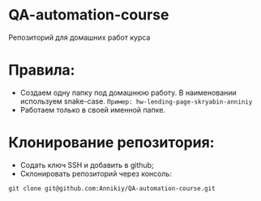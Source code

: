 # QA-automation-course
Репозиторий для домашних работ курса

# Правила:
- Создаем одну папку под домашнюю работу. В наименовании используем snake-case. `Пример: hw-lending-page-skryabin-anniniy`
- Работаем только в своей именной папке.

# Клонирование репозитория:
- Содать ключ SSH и добавить в github;
- Склонировать репозиторий через консоль:
```
git clone git@github.com:Annikiy/QA-automation-course.git
```
